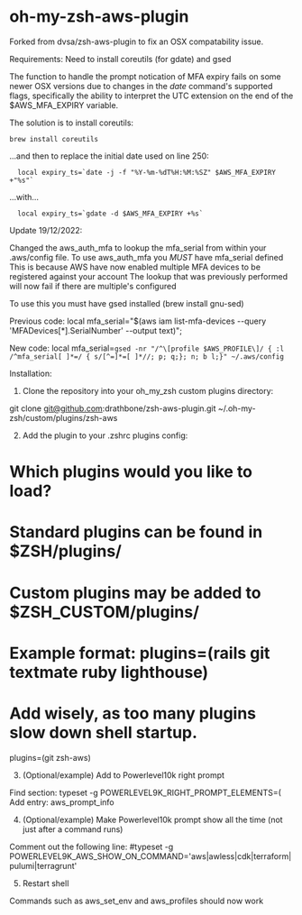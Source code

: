 # oh-my-zsh-aws-plugin 

Forked from dvsa/zsh-aws-plugin to fix an OSX compatability issue.

Requirements:
Need to install coreutils (for gdate) and gsed

The function to handle the prompt notication of MFA expiry fails on some newer OSX versions due to 
changes in the <i>date</i> command's supported flags, specifically the ability to interpret the UTC
extension on the end of the $AWS_MFA_EXPIRY variable.

The solution is to install coreutils:
	
	brew install coreutils

...and then to replace the initial date used on line 250:

      local expiry_ts=`date -j -f "%Y-%m-%dT%H:%M:%SZ" $AWS_MFA_EXPIRY +"%s"`

...with...

      local expiry_ts=`gdate -d $AWS_MFA_EXPIRY +%s`

Update 19/12/2022:

Changed the aws_auth_mfa to lookup the mfa_serial from within your .aws/config file.
To use aws_auth_mfa you *MUST* have mfa_serial defined
This is because AWS have now enabled multiple MFA devices to be registered against your account
The lookup that was previously performed will now fail if there are multiple's configured

To use this you must have gsed installed (brew install gnu-sed)

Previous code:
local mfa_serial="$(aws iam list-mfa-devices --query 'MFADevices[*].SerialNumber' --output text)";

New code: 
local mfa_serial=`gsed -nr "/^\[profile $AWS_PROFILE\]/ { :l /^mfa_serial[ ]*=/ { s/[^=]*=[ ]*//; p; q;}; n; b l;}" ~/.aws/config`



Installation:

1. Clone the repository into your oh_my_zsh custom plugins directory:

git clone git@github.com:drathbone/zsh-aws-plugin.git ~/.oh-my-zsh/custom/plugins/zsh-aws

2. Add the plugin to your .zshrc plugins config:

# Which plugins would you like to load?
# Standard plugins can be found in $ZSH/plugins/
# Custom plugins may be added to $ZSH_CUSTOM/plugins/
# Example format: plugins=(rails git textmate ruby lighthouse)
# Add wisely, as too many plugins slow down shell startup.
plugins=(git zsh-aws)

3. (Optional/example) Add to Powerlevel10k right prompt

Find section: typeset -g POWERLEVEL9K_RIGHT_PROMPT_ELEMENTS=(
Add entry: aws_prompt_info

4. (Optional/example) Make Powerlevel10k prompt show all the time (not just after a command runs)

Comment out the following line: #typeset -g POWERLEVEL9K_AWS_SHOW_ON_COMMAND='aws|awless|cdk|terraform|pulumi|terragrunt'

5. Restart shell

Commands such as aws_set_env and aws_profiles should now work
